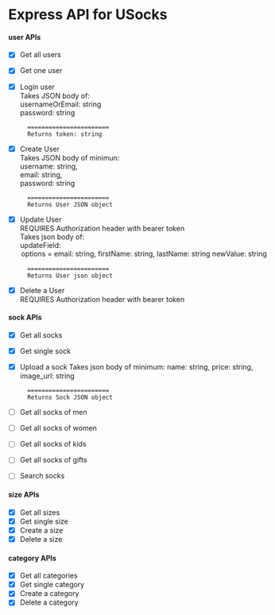 # Express API for USocks

#### user APIs
- [x] Get all users  

- [x] Get one user  

- [x] Login user    
        Takes JSON body of:    
        usernameOrEmail: string    
        password: string    
        
        =======================  
        Returns token: string  
        
- [x] Create User    
        Takes JSON body of minimun:    
        username: string,   
        email: string,  
        password: string    
        
        =======================    
        Returns User JSON object    

- [x] Update User        
        REQUIRES Authorization header with bearer token      
        Takes json body of:      
        updateField: <option>    
          options = email: string,    
                    firstName: string,      
                    lastName: string      
          newValue: string   
          
        =======================    
        Returns User json object    
 
- [x]  Delete a User    
    REQUIRES Authorization header with bearer token  

#### sock APIs
- [x] Get all socks
- [x] Get single sock
- [x] Upload a sock
        Takes json body of minimum:
        name: string,
        price: string,
        image_url: string

        =======================  
        Returns Sock JSON object  
- [ ] Get all socks of men  
- [ ] Get all socks of women  
- [ ] Get all socks of kids  
- [ ] Get all socks of gifts  
- [ ] Search socks  

#### size APIs
- [x] Get all sizes  
- [x] Get single size    
- [x] Create a size  
- [x] Delete a size  

#### category APIs
- [x] Get all categories  
- [x] Get single category    
- [x] Create a category  
- [x] Delete a category  
